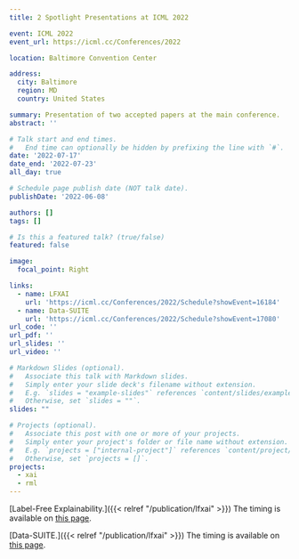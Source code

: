 ```yaml
---
title: 2 Spotlight Presentations at ICML 2022

event: ICML 2022
event_url: https://icml.cc/Conferences/2022

location: Baltimore Convention Center

address:
  city: Baltimore
  region: MD
  country: United States

summary: Presentation of two accepted papers at the main conference.
abstract: ''

# Talk start and end times.
#   End time can optionally be hidden by prefixing the line with `#`.
date: '2022-07-17'
date_end: '2022-07-23'
all_day: true

# Schedule page publish date (NOT talk date).
publishDate: '2022-06-08'

authors: []
tags: []

# Is this a featured talk? (true/false)
featured: false

image:
  focal_point: Right

links:
  - name: LFXAI
    url: 'https://icml.cc/Conferences/2022/Schedule?showEvent=16184'
  - name: Data-SUITE
    url: 'https://icml.cc/Conferences/2022/Schedule?showEvent=17080'  
url_code: ''
url_pdf: ''
url_slides: ''
url_video: ''

# Markdown Slides (optional).
#   Associate this talk with Markdown slides.
#   Simply enter your slide deck's filename without extension.
#   E.g. `slides = "example-slides"` references `content/slides/example-slides.md`.
#   Otherwise, set `slides = ""`.
slides: ""

# Projects (optional).
#   Associate this post with one or more of your projects.
#   Simply enter your project's folder or file name without extension.
#   E.g. `projects = ["internal-project"]` references `content/project/deep-learning/index.md`.
#   Otherwise, set `projects = []`.
projects:
  - xai
  - rml
---
```



[Label-Free Explainability.]({{< relref "/publication/lfxai" >}}) The timing is available on [this page](https://icml.cc/Conferences/2022/Schedule?showEvent=16184).

[Data-SUITE.]({{< relref "/publication/lfxai" >}}) The timing is available on [this page](https://icml.cc/Conferences/2022/Schedule?showEvent=17080).
